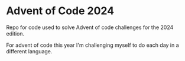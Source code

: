 # Advent of Code 2024

Repo for code used to solve Advent of code challenges for the 2024 edition.

For advent of code this year I'm challenging myself to do each day in a different
language.
